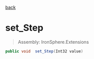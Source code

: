 ﻿

[back](/IronSphere.Extensions/DateTimeSpan)

# set_Step

> Assembly: IronSphere.Extensions

```csharp
public void  set_Step(Int32 value)
```



 